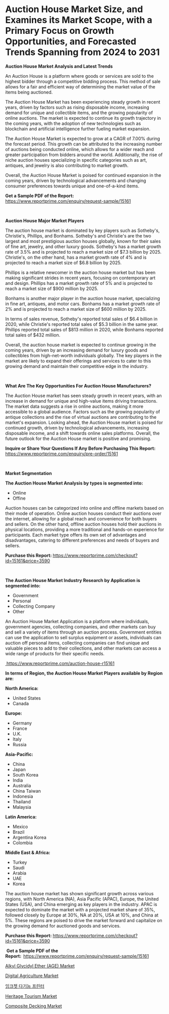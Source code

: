 <p><h1>Auction House Market Size, and Examines its Market Scope, with a Primary Focus on Growth Opportunities, and Forecasted Trends Spanning from 2024 to 2031</h1></p><p><strong>Auction House Market Analysis and Latest Trends</strong></p>
<p><p>An Auction House is a platform where goods or services are sold to the highest bidder through a competitive bidding process. This method of sale allows for a fair and efficient way of determining the market value of the items being auctioned.</p><p>The Auction House Market has been experiencing steady growth in recent years, driven by factors such as rising disposable income, increasing demand for unique and collectible items, and the growing popularity of online auctions. The market is expected to continue its growth trajectory in the coming years, with the adoption of new technologies such as blockchain and artificial intelligence further fueling market expansion.</p><p>The Auction House Market is expected to grow at a CAGR of 7.00% during the forecast period. This growth can be attributed to the increasing number of auctions being conducted online, which allows for a wider reach and greater participation from bidders around the world. Additionally, the rise of niche auction houses specializing in specific categories such as art, antiques, and jewelry is also contributing to market growth.</p><p>Overall, the Auction House Market is poised for continued expansion in the coming years, driven by technological advancements and changing consumer preferences towards unique and one-of-a-kind items.</p></p>
<p><strong>Get a Sample PDF of the Report:&nbsp;</strong> <a href="https://www.reportprime.com/enquiry/request-sample/15161">https://www.reportprime.com/enquiry/request-sample/15161</a></p>
<p>&nbsp;</p>
<p><strong>Auction House Major Market Players</strong></p>
<p><p>The auction house market is dominated by key players such as Sotheby's, Christie's, Phillips, and Bonhams. Sotheby's and Christie's are the two largest and most prestigious auction houses globally, known for their sales of fine art, jewelry, and other luxury goods. Sotheby's has a market growth rate of 3.5% and is projected to reach a market size of $7.3 billion by 2025. Christie's, on the other hand, has a market growth rate of 4% and is projected to reach a market size of $6.8 billion by 2025.</p><p>Phillips is a relative newcomer in the auction house market but has been making significant strides in recent years, focusing on contemporary art and design. Phillips has a market growth rate of 5% and is projected to reach a market size of $900 million by 2025.</p><p>Bonhams is another major player in the auction house market, specializing in fine art, antiques, and motor cars. Bonhams has a market growth rate of 2% and is projected to reach a market size of $600 million by 2025.</p><p>In terms of sales revenue, Sotheby's reported total sales of $6.4 billion in 2020, while Christie's reported total sales of $5.3 billion in the same year. Phillips reported total sales of $813 million in 2020, while Bonhams reported total sales of $432 million.</p><p>Overall, the auction house market is expected to continue growing in the coming years, driven by an increasing demand for luxury goods and collectibles from high-net-worth individuals globally. The key players in the market are likely to expand their offerings and services to cater to this growing demand and maintain their competitive edge in the industry.</p></p>
<p>&nbsp;</p>
<p><strong>What Are The Key Opportunities For Auction House Manufacturers?</strong></p>
<p><p>The Auction House market has seen steady growth in recent years, with an increase in demand for unique and high-value items driving transactions. The market data suggests a rise in online auctions, making it more accessible to a global audience. Factors such as the growing popularity of antique collections and the rise of virtual auctions are contributing to the market's expansion. Looking ahead, the Auction House market is poised for continued growth, driven by technological advancements, increasing disposable income, and a shift towards online sales platforms. Overall, the future outlook for the Auction House market is positive and promising.</p></p>
<p><strong>Inquire or Share Your Questions If Any Before Purchasing This Report:</strong> <a href="https://www.reportprime.com/enquiry/pre-order/15161">https://www.reportprime.com/enquiry/pre-order/15161</a></p>
<p>&nbsp;</p>
<p><strong>Market Segmentation</strong></p>
<p><strong>The Auction House Market Analysis by types is segmented into:</strong></p>
<p><ul><li>Online</li><li>Offine</li></ul></p>
<p><p>Auction houses can be categorized into online and offline markets based on their mode of operation. Online auction houses conduct their auctions over the internet, allowing for a global reach and convenience for both buyers and sellers. On the other hand, offline auction houses hold their auctions in physical locations, providing a more traditional and hands-on experience for participants. Each market type offers its own set of advantages and disadvantages, catering to different preferences and needs of buyers and sellers.</p></p>
<p><strong>Purchase this Report:&nbsp;</strong><a href="https://www.reportprime.com/checkout?id=15161&price=3590">https://www.reportprime.com/checkout?id=15161&price=3590</a></p>
<p>&nbsp;</p>
<p><strong>The Auction House Market Industry Research by Application is segmented into:</strong></p>
<p><ul><li>Government</li><li>Personal</li><li>Collecting Company</li><li>Other</li></ul></p>
<p><p>An Auction House Market Application is a platform where individuals, government agencies, collecting companies, and other markets can buy and sell a variety of items through an auction process. Government entities can use the application to sell surplus equipment or assets, individuals can auction off personal items, collecting companies can find unique and valuable pieces to add to their collections, and other markets can access a wide range of products for their specific needs.</p></p>
<p><a href="https://www.reportprime.com/auction-house-r15161">&nbsp;https://www.reportprime.com/auction-house-r15161</a></p>
<p><strong>In terms of Region, the Auction House Market Players available by Region are:</strong></p>
<p>
    <p> <strong> North America: </strong>
        <ul>
            <li>United States</li>
            <li>Canada</li>
        </ul>
        </p> 
    <p> <strong> Europe: </strong>
        <ul>
            <li>Germany</li>
            <li>France</li>
            <li>U.K.</li>
            <li>Italy</li>
            <li>Russia</li>
        </ul>
        </p> 
    <p> <strong> Asia-Pacific: </strong>
        <ul>
            <li>China</li>
            <li>Japan</li>
            <li>South Korea</li>
            <li>India</li>
            <li>Australia</li>
            <li>China Taiwan</li>
            <li>Indonesia</li>
            <li>Thailand</li>
            <li>Malaysia</li>
        </ul>
        </p> 
    <p> <strong> Latin America: </strong>
        <ul>
            <li>Mexico</li>
            <li>Brazil</li>
            <li>Argentina Korea</li>
            <li>Colombia</li>
        </ul>
        </p> 
    <p> <strong> Middle East & Africa: </strong>
        <ul>
            <li>Turkey</li>
            <li>Saudi</li>
            <li>Arabia</li>
            <li>UAE</li>
            <li>Korea</li>
        </ul>
    </p>
    </p>
<p><p>The auction house market has shown significant growth across various regions, with North America (NA), Asia Pacific (APAC), Europe, the United States (USA), and China emerging as key players in the industry. APAC is expected to dominate the market with a projected market share of 35%, followed closely by Europe at 30%, NA at 20%, USA at 10%, and China at 5%. These regions are poised to drive the market forward and capitalize on the growing demand for auctioned goods and services.</p></p>
<p><strong>Purchase this Report: </strong><a href="https://www.reportprime.com/checkout?id=15161&price=3590">https://www.reportprime.com/checkout?id=15161&price=3590</a></p>
<p>&nbsp;<strong>Get a Sample PDF of the Report:&nbsp;&nbsp;</strong><a href="https://www.reportprime.com/enquiry/request-sample/15161">https://www.reportprime.com/enquiry/request-sample/15161</a></p>
<p><strong></strong></p>
<p><p><a href="https://www.linkedin.com/pulse/alkyl-glycidyl-ether-age-market-size-examines-its-scope-snmbe?trackingId=fXiyCMwbFlurcS9B1aPmgg%3D%3D">Alkyl Glycidyl Ether (AGE) Market</a></p><p><a href="https://github.com/nicholepatriciadoylenwnrjr0/Market-Research-Report-List-2/blob/main/digital-agriculture-market.md">Digital Agriculture Market</a></p><p><a href="https://github.com/FelipeGrrady654556/Market-Research-Report-List-1/blob/main/857273123440.md">잉크젯 다기능 프린터</a></p><p><a href="https://github.com/gamblestampleyjenny50m5sl6/Market-Research-Report-List-2/blob/main/heritage-tourism-market.md">Heritage Tourism Market</a></p><p><a href="https://issuu.com/reportprime-2/docs/composite-decking-market-size-2030.pptx">Composite Decking Market</a></p></p>